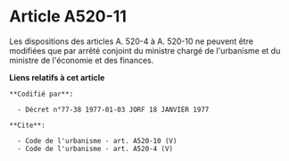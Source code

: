 # Article A520-11

Les dispositions des articles A. 520-4 à A. 520-10 ne peuvent être modifiées que par arrêté conjoint du ministre chargé de
l'urbanisme et du ministre de l'économie et des finances.

**Liens relatifs à cet article**

	**Codifié par**:

	  - Décret n°77-38 1977-01-03 JORF 18 JANVIER 1977

	**Cite**:

	  - Code de l'urbanisme - art. A520-10 (V)
	  - Code de l'urbanisme - art. A520-4 (V)
